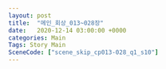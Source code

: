 ```yaml
---
layout: post
title:  "메인_회상_013~028장"
date:   2020-12-14 03:00:00 +0000
categories: Main
Tags: Story Main
SceneCode: ["scene_skip_cp013-028_q1_s10"]
---
```


